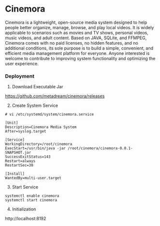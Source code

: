 # Cinemora

Cinemora is a lightweight, open-source media system designed to help people better organize, manage, browse, and
play local videos. It is widely applicable to scenarios such as movies and TV shows, personal videos, music videos,
and adult content. Based on JAVA, SQLite, and FFMPEG, Cinemora comes with no paid licenses, no hidden features,
and no additional conditions, its sole purpose is to build a simple, convenient, and efficient media management platform
for everyone. Anyone interested is welcome to contribute to improving system functionality and optimizing the user
experience.

### Deployment

1. Download Executable Jar

https://github.com/metadream/cinemora/releases

2. Create System Service
```
# vi /etc/systemd/system/cinemora.service

[Unit]
Description=Cinemora Media System
After=syslog.target

[Service]
WorkingDirectory=/root/cinemora
ExecStart=/usr/bin/java -jar /root/cinemora/cinemora-0.0.1-SNAPSHOT.jar
SuccessExitStatus=143
Restart=always
RestartSec=30

[Install]
WantedBy=multi-user.target
```

3. Start Service
```
systemctl enable cinemora
systemctl start cinemora
```

4. Initialization

http://localhost:8192